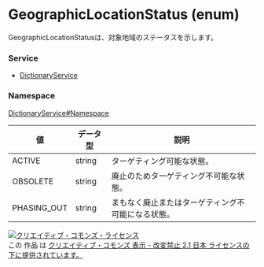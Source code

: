# GeographicLocationStatus (enum)
GeographicLocationStatusは、対象地域のステータスを示します。
### Service
+ [DictionaryService](../../services/DictionaryService.md)

### Namespace
[DictionaryService#Namespace](../../services/DictionaryService.md#namespace)

| 値 | データ型 | 説明 |
|---|---|---|
| ACTIVE| string| ターゲティング可能な状態。 |
| OBSOLETE| string| 廃止のためターゲティング不可能な状態。 |
| PHASING_OUT| string| まもなく廃止またはターゲティング不可能になる状態。 |

<a rel="license" href="http://creativecommons.org/licenses/by-nd/2.1/jp/"><img alt="クリエイティブ・コモンズ・ライセンス" style="border-width:0" src="https://i.creativecommons.org/l/by-nd/2.1/jp/88x31.png" /></a><br />この 作品 は <a rel="license" href="http://creativecommons.org/licenses/by-nd/2.1/jp/">クリエイティブ・コモンズ 表示 - 改変禁止 2.1 日本 ライセンスの下に提供されています。</a>
